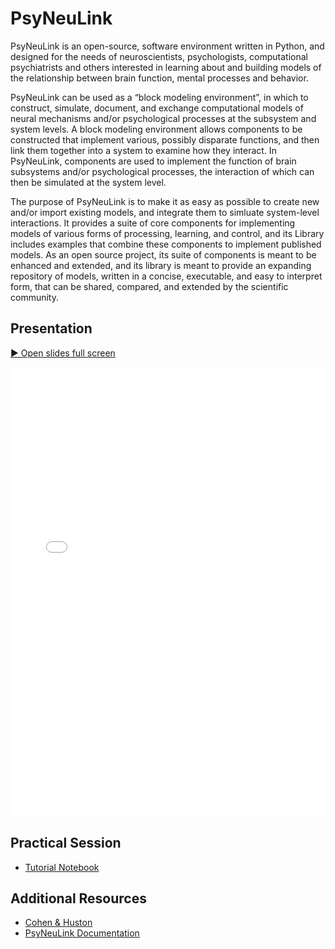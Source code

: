 # PsyNeuLink

PsyNeuLink is an open-source, software environment written in Python, and designed for the needs of neuroscientists, psychologists, computational psychiatrists and others interested in learning about and building models of the relationship between brain function, mental processes and behavior.

PsyNeuLink can be used as a “block modeling environment”, in which to construct, simulate, document, and exchange computational models of neural mechanisms and/or psychological processes at the subsystem and system levels. A block modeling environment allows components to be constructed that implement various, possibly disparate functions, and then link them together into a system to examine how they interact. In PsyNeuLink, components are used to implement the function of brain subsystems and/or psychological processes, the interaction of which can then be simulated at the system level.

The purpose of PsyNeuLink is to make it as easy as possible to create new and/or import existing models, and integrate them to simluate system-level interactions. It provides a suite of core components for implementing models of various forms of processing, learning, and control, and its Library includes examples that combine these components to implement published models. As an open source project, its suite of components is meant to be enhanced and extended, and its library is meant to provide an expanding repository of models, written in a concise, executable, and easy to interpret form, that can be shared, compared, and extended by the scientific community.

## Presentation

<p>
  <a href="../../../practical-sessions/psyneulink/slides/talk.html"
     target="_blank" rel="noopener">
    ▶️ Open slides full screen
  </a>
</p>

<iframe
  src="../../../practical-sessions/psyneulink/slides/talk.html"
  width="100%" height="720" style="border:0;"
  allow="fullscreen"
  allowfullscreen>
</iframe>

## Practical Session

- [Tutorial Notebook](psyneulink.ipynb)


## Additional Resources

- [Cohen & Huston](https://books.google.com/books?hl=de&lr=&id=cOAmbT3ORLcC&oi=fnd&pg=PA453&dq=cohen+%26+huston+1994&ots=nguFNK-b7W&sig=DdKsbgaUPawQbckBjMU-52ODt1M#v=onepage&q&f=false)
- [PsyNeuLink Documentation](https://princetonuniversity.github.io/PsyNeuLink/)

